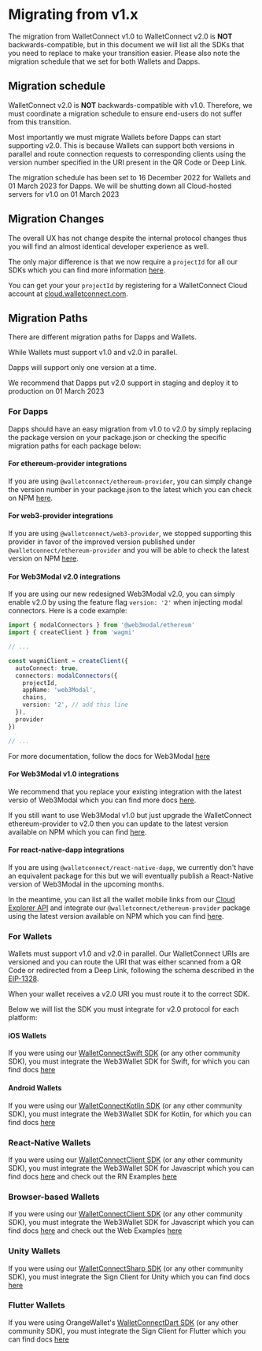 # Migrating from v1.x

The migration from WalletConnect v1.0 to WalletConnect v2.0 is **NOT** backwards-compatible, but in this document we will list all the SDKs that you need to replace to make your transition easier. Please also note the migration schedule that we set for both Wallets and Dapps.

## Migration schedule

WalletConnect v2.0 is **NOT** backwards-compatible with v1.0. Therefore, we must coordinate a migration schedule to ensure end-users do not suffer from this transition.

Most importantly we must migrate Wallets before Dapps can start supporting v2.0. This is because Wallets can support both versions in parallel and route connection requests to corresponding clients using the version number specified in the URI present in the QR Code or Deep Link.

The migration schedule has been set to 16 December 2022 for Wallets and 01 March 2023 for Dapps. We will be shutting down all Cloud-hosted servers for v1.0 on 01 March 2023

## Migration Changes

The overall UX has not change despite the internal protocol changes thus you will find an almost identical developer experience as well.

The only major difference is that we now require a `projectId` for all our SDKs which you can find more information [here](https://docs.walletconnect.com/2.0/cloud/relay).

You can get your your `projectId` by registering for a WalletConnect Cloud account at [cloud.walletconnect.com](https://cloud.walletconnect.com/sign-up).

## Migration Paths

There are different migration paths for Dapps and Wallets.

While Wallets must support v1.0 and v2.0 in parallel.

Dapps will support only one version at a time.

We recommend that Dapps put v2.0 support in staging and deploy it to production on 01 March 2023

### For Dapps

Dapps should have an easy migration from v1.0 to v2.0 by simply replacing the package version on your package.json or checking the specific migration paths for each package below:

#### For ethereum-provider integrations

If you are using `@walletconnect/ethereum-provider`, you can simply change the version number in your package.json to the latest which you can check on NPM [here](https://npmjs.com/package/@walletconnect/ethereum-provider).

#### For web3-provider integrations

If you are using `@walletconnect/web3-provider`, we stopped supporting this provider in favor of the improved version published under `@walletconnect/ethereum-provider` and you will be able to check the latest version on NPM [here](https://npmjs.com/package/@walletconnect/ethereum-provider).

#### For Web3Modal v2.0 integrations

If you are using our new redesigned Web3Modal v2.0, you can simply enable v2.0 by using the feature flag `version: '2'` when injecting modal connectors. Here is a code example:

```typescript
import { modalConnectors } from '@web3modal/ethereum'
import { createClient } from 'wagmi'

// ...

const wagmiClient = createClient({
  autoConnect: true,
  connectors: modalConnectors({
    projectId,
    appName: 'web3Modal',
    chains,
    version: '2', // add this line
  }),
  provider
})

// ...
```
For more documentation, follow the docs for Web3Modal [here](https://docs.walletconnect.com/2.0/web3modal/about)

#### For Web3Modal v1.0 integrations

We recommend that you replace your existing integration with the latest versio of Web3Modal which you can find more docs [here](https://docs.walletconnect.com/2.0/web3modal/about).

If you still want to use Web3Modal v1.0 but just upgrade the WalletConnect ethereum-provider to v2.0 then you can update to the latest version available on NPM which you can find [here](https://npmjs.com/package/@walletconnect/ethereum-provider).

#### For react-native-dapp integrations

If you are using `@walletconnect/react-native-dapp`, we currently don't have an equivalent package for this but we will eventually publish a React-Native version of Web3Modal in the upcoming months.

In the meantime, you can list all the wallet mobile links from our [Cloud Explorer API](https://docs.walletconnect.com/2.0/cloud/explorer) and integrate our `@walletconnect/ethereum-provider` package using the latest version available on NPM which you can find [here](https://npmjs.com/package/@walletconnect/ethereum-provider).

### For Wallets

Wallets must support v1.0 and v2.0 in parallel. Our WalletConnect URIs are versioned and you can route the URI that was either scanned from a QR Code or redirected from a Deep Link, following the schema described in the [EIP-1328](https://eips.ethereum.org/EIPS/eip-1328).

When your wallet receives a v2.0 URI you must route it to the correct SDK.

Below we will list the SDK you must integrate for v2.0 protocol for each platform:

#### iOS Wallets

If you were using our [WalletConnectSwift SDK](https://github.com/WalletConnect/WalletConnectSwift) (or any other community SDK), you must integrate the Web3Wallet SDK for Swift, for which you can find docs [here](https://docs.walletconnect.com/2.0/swift/web3wallet/installation)

#### Android Wallets

If you were using our [WalletConnectKotlin SDK](https://github.com/WalletConnect/kotlin-walletconnect-lib) (or any other community SDK), you must integrate the Web3Wallet SDK for Kotlin, for which you can find docs [here](https://docs.walletconnect.com/2.0/kotlin/web3wallet/installation)

### React-Native Wallets

If you were using our [WalletConnectClient SDK](https://www.npmjs.com/package/@walletconnect/client) (or any other community SDK), you must integrate the Web3Wallet SDK for Javascript which you can find docs [here](https://docs.walletconnect.com/2.0/javascript/web3wallet/installation) and check out the RN Examples [here](https://github.com/WalletConnect/react-native-examples)

### Browser-based Wallets

If you were using our [WalletConnectClient SDK](https://www.npmjs.com/package/@walletconnect/client) (or any other community SDK), you must integrate the Web3Wallet SDK for Javascript which you can find docs [here](https://docs.walletconnect.com/2.0/javascript/web3wallet/installation) and check out the Web Examples [here](https://github.com/WalletConnect/web-examples)

### Unity Wallets 

If you were using our [WalletConnectSharp SDK](https://github.com/WalletConnect/WalletConnectSharp/tree/1.0) (or any other community SDK), you must integrate the Sign Client for Unity which you can find docs [here](https://github.com/WalletConnect/WalletConnectSharp/)


### Flutter Wallets


If you were using OrangeWallet's [WalletConnectDart SDK](https://github.com/Orange-Wallet/wallet-connect-dart) (or any other community SDK), you must integrate the Sign Client for Flutter which you can find docs [here](https://github.com/Eucalyptus-Labs/wallet-connect-v2-dart)


